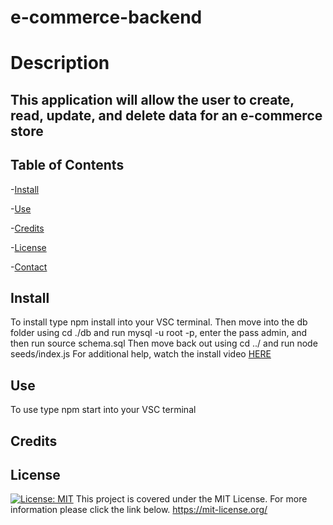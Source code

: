 # e-commerce-backend
# Description
This application will allow the user to create, read, update, and delete data for an e-commerce store
-----------------------------
## Table of Contents

-[Install](#install)

-[Use](#use)

-[Credits](#credits)

-[License](#license)

-[Contact](#contact)
## Install
To install type npm install into your VSC terminal.
Then move into the db folder using cd ./db and run mysql -u root -p, enter the pass admin, and then run source schema.sql 
Then move back out using cd ../ and run node seeds/index.js
For additional help, watch the install video [HERE](https://watch.screencastify.com/v/z6T4OzxTqFTyhOKJJE41)
## Use
To use type npm start into your VSC terminal
## Credits

## License
[![License: MIT](https://img.shields.io/badge/License-MIT-yellow.svg)](https://opensource.org/licenses/MIT) This project is covered under the MIT License. For more information please click the link below.
https://mit-license.org/
